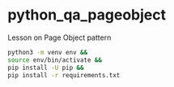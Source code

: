 # python_qa_pageobject

Lesson on Page Object pattern

```bash
python3 -m venv env && 
source env/bin/activate && 
pip install -U pip && 
pip install -r requirements.txt

```
